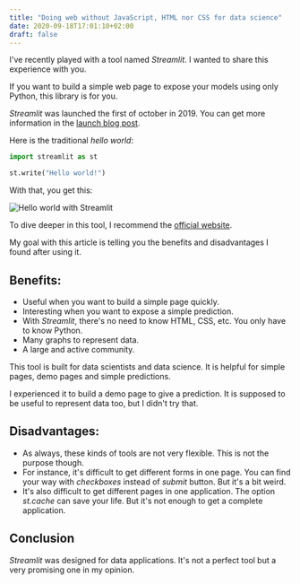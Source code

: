 ```yaml
---
title: "Doing web without JavaScript, HTML nor CSS for data science"
date: 2020-09-18T17:01:10+02:00
draft: false
---
```


I've recently played with a tool named *Streamlit*. I wanted to share this experience with you.
 
If you want to build a simple web page to expose your models using only Python, this library is for you.

*Streamlit* was launched the first of october in 2019. You can get more information in the [launch blog post](https://towardsdatascience.com/coding-ml-tools-like-you-code-ml-models-ddba3357eace).

Here is the traditional *hello world*:

```python
import streamlit as st

st.write("Hello world!")

```

With that, you get this:

![Hello world with Streamlit](/streamlit.png) 

To dive deeper in this tool, I recommend the [official website](https://www.streamlit.io/).

My goal with this article is telling you the benefits and disadvantages I found after using it.


## Benefits:

- Useful when you want to build a simple page quickly.
- Interesting when you want to expose a simple prediction.
- With *Streamlit*, there's no need to know HTML, CSS, etc. You only have to know Python.
- Many graphs to represent data.
- A large and active community.

This tool is built for data scientists and data science. It is helpful for simple pages, demo pages and simple predictions.

I experienced it to build a demo page to give a prediction. It is supposed to be useful to represent data too, but I didn't try that.
 
## Disadvantages:
- As always, these kinds of tools are not very flexible. This is not the purpose though.
- For instance, it's difficult to get different forms in one page. You can find your way with *checkboxes* instead of *submit* button. But it's a bit weird.
- It's also difficult to get different pages in one application. The option *st.cache* can save your life. But it's not enough to get a complete application.
 
## Conclusion

*Streamlit* was designed for data applications. It's not a perfect tool but a very promising one in my opinion.
